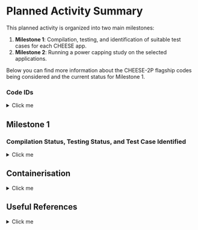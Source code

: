 # Planned Activity Summary

This planned activity is organized into two main milestones:

1. **Milestone 1**: Compilation, testing, and identification of suitable test cases for each CHEESE app.
2. **Milestone 2**: Running a power capping study on the selected applications.

Below you can find more information about the CHEESE-2P flagship codes being considered and the current status for Milestone 1.

### Code IDs

<details>
  <summary>Click me</summary>

| Code                                                         | Domain                                  | Description                                                                                                                                                                                                                                                                                | Version | Dependencies                                                                                   |
|--------------------------------------------------------------|-----------------------------------------|--------------------------------------------------------------------------------------------------------------------------------------------------------------------------------------------------------------------------------------------------------------------------------------------|---------|------------------------------------------------------------------------------------------------|
| [FALL3D](applications/fall3d/README.md)                     | Physical Volcanology                    | Simulates the transport and deposition of volcanic ash/tephra produced by explosive eruptions.                                                                                                                                                                                      | 9.0.1   | Fortran, (MPI), OpenACC (NVFortran), netCDF-Fortran with netCDF-4 support, (PnetCDF)                                                |
| [SPECFEM3D_Cartesian](https://github.com/SPECFEM/specfem3d)  | Computational Seismology                | Simulates acoustic (fluid), elastic (solid), coupled acoustic/elastic, poroelastic seismic wave propagation in any type of conforming mesh of hexahedra.                                                                                                                  | v4.1.1  | Fortran2003, (CUDA), (MPI), (CUBIT), (SCOTCH), (ADIOS), (HDF5)                                                         |
| [SPECFEM3D_GLOBE](https://github.com/SPECFEM/specfem3d_globe)| Computational Seismology                | Simulates global and regional (continental-scale) seismic wave propagation.                                                                                                                                                                                                | -       | Fortran, MPI                                                                                    |
| [XSHELLS](applications/xshells/README.md)                   | Magneto-Hydrodynamics (Earth’s Interior)| Simulates geophysical and astrophysical flows in rotating spherical shells, including magnetic field generation and evolution in magneto-hydrodynamic contexts.                                                                                                                     | -       | NVHPC, Vulkan FFT, MPI                                                                          |
| seissol                                                      | -                                       | -                                                                                                                                                                                                                                                                                          | -       | -                                                                                              |
| elmer-ice                                                    | -                                       | -                                                                                                                                                                                                                                                                                          | -       | -                                                                                              |
| exa-hype                                                     | -                                       | -                                                                                                                                                                                                                                                                                          | -       | -                                                                                              |

---

## Backup Codes

The following codes are to be considered if any of the main targeted codes does not come through

| Code                                                          | Domain                     | Description                                                                                                                                                              | Version | Dependencies |
|---------------------------------------------------------------|----------------------------|--------------------------------------------------------------------------------------------------------------------------------------------------------------------------|---------|--------------|
| [TANDEM](https://tandem.readthedocs.io/en/latest/)            | Computational Seismology  | A scalable discontinuous Galerkin code on unstructured curvilinear grids for linear elasticity problems and sequences of earthquakes and aseismic slip                  | -       | C++, Petsc   |



</details>

## Milestone 1

### Compilation Status, Testing Status, and Test Case Identified


<details>
  <summary>Click me</summary>

| Code                                                                    | leonardo-baremetal                                                         | leonardo-container | thea-baremetal | thea-container | Validation Test | Test Case Identified |
|-------------------------------------------------------------------------|-----------------------------------------------------------------------------|--------------------|----------------|----------------|-----------------|----------------------|
| [FALL3D](applications/fall3d/README.md)                                 | :heavy_check_mark:                                                                         | :heavy_check_mark:                   |:heavy_check_mark:              | :heavy_check_mark:            |      :heavy_check_mark:            | :heavy_check_mark:                   |
| [Seissol](applications/seissol/local_docker_build_singularity_image.md)                                 | :heavy_check_mark:                                                                          | Not Started                 | Not Started            | Ongoing             |      Ongoing          | :heavy_check_mark:                   |
| [ExaHype](https://gitlab.lrz.de/exahype/ExaHyPE-Engine)                                 | Not Started                                                                          | Not Started                 | Not Started            | Ongoing             |      Ongoing          | Meeting scheduled to discuss                   |
| [SPECFEM3D_Cartesian](https://github.com/SPECFEM/specfem3d)              | :heavy_check_mark:                                                                          | Not started        | :heavy_check_mark:   | Not started    |      Not started            | :heavy_check_mark:, Fine tuning problem size                  | 
| [SPECFEM3D_GLOBE](https://github.com/SPECFEM/specfem3d_globe)            | :heavy_check_mark:                                                                         | Not started        | Not started    | Not started    |        Not started          | :heavy_check_mark:, Waiting Data From Developers                   |
| [ELMER_ICE](https://elmerice.elmerfem.org/)            | Not Started                                                                          | Not started        | Not started    | Not started    |        Not started          | :heavy_check_mark:, Waiting Data From Developers                   |
| [XSHELLS](applications/xshells/README.md)                              | OK                                                                          | Not started        | OK | Not started    |      Not started           | :heavy_check_mark: , waiting data from developers                  |
| [TANDEM](https://tandem.readthedocs.io/en/latest/)                      | Ok                                                                          | Not started        | Ok             | Not started    |         Not started        | Backup if no response from XSHELLS                   |



_Note: The table will be updated as we make progress. Once the applications are successfully compiled and tested, suitable test cases will be chosen and documented._

</details>


## Containerisation 


<details>
  <summary>Click me</summary>

- [NVIDIA HPC SDK](https://ngc.nvidia.com/catalog/containers/nvidia:nvhpc) containers are available on NGC. Two types of containers are provided, "devel" containers which contain the entire HPC SDK development environment, and "runtime" container which include only the components necessary to redistribute software built with the HPC SDK. Some care must will have to be taken in ensuring the UCX library has been configured with all communication mechanmism of interest, eg. `cuda_ipc`, `gdrcopy`. Alternatively one can install all the stack using the HPCCM building blocks, see for example [Generic recipe to build a OFED+UCX+MPI+CUDA container environment](https://github.com/NVIDIA/hpc-container-maker/blob/master/recipes/osu_benchmarks/common.py)
- [HPC CONTAINER MAKER DOCS](https://docs.nvidia.com/hpc-sdk//hpc-sdk-container/index.html)
- [NVIDIA HPC SDK CATALOG - NVIDIA GPU Cloud](https://catalog.ngc.nvidia.com/orgs/nvidia/containers/nvhpc/tags)

## Important considerations 

**Note** The dataset should be typically mounted from the host into the running container. Including datasets in the container image is bad practice and is not recommended. Datasets can be large and bloat the size of the container image and are often specific to a particular usage. https://docs.nvidia.com/hpc-sdk//hpc-sdk-container/index.html#multi-architecture-support

However, this raises an important question about reproducibility aspects. We are not developing a tutorial. In order to have our work fully reproducible we must also make available the data input (input files, mesh files and so on). We will have to consider whether actually embedding this input data in the image or alternatively make it available somewhere. In CINECA we do not have a registry for the images and thush we will probably have to resort to Docker Hub or Singularity Hub. For the data we also need to find a solution. Git lfs pointers to remote repositories like FALL3D does are out of the question as they are not under our direct control and we can not ensure they will still be there in the future

</details>

## Useful References

<details>
  <summary>Click me</summary>
  
  - **Specfem3d**
    - [SPECFEM3D won the Gordon Bell award for best performance at the SuperComputing 2003](https://dl.acm.org/doi/10.1145/1048935.1050155)
  - **Reproducibility with Containers**
    - [The Scientific Filesystem](https://doi.org/10.1093/gigascience/giy023)
  - **Power Capping**  
    - [Understanding the Impact of Dynamic Power Capping on Application Progress](https://gitlab.hpc.cineca.it/cheese2p-hls/power-capping/-/blob/thea/fall3d/specfem/PowerCapping.md)
  - **GraceHopper**
    - [Understanding Data Movement in Tightly Coupled Heterogeneous Systems: A Case Study with the Grace Hopper Superchip](https://arxiv.org/pdf/2408.11556v2)
  - **Scientific Impact**
    - [In this video from the PASC18 conference in Basel, Alice-Agnes Gabriel presents: Unravelling Earthquake Dynamics through Extreme-Scale Multiphysics Simulations.](https://www.youtube.com/watch?v=nJlzFwYtau0&t=10s) 
  
</details>